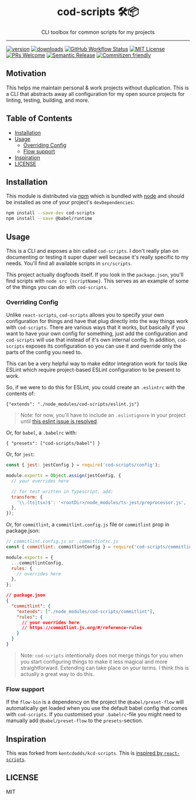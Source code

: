<div align="center">
<h1>cod-scripts 🛠📦</h1>

<p>CLI toolbox for common scripts for my projects</p>
</div>

<hr />

[![version][version-badge]][package] [![downloads][downloads-badge]][npmcharts]
[![GitHub Workflow Status][actions-badge]][actions-badge] [![MIT License][license-badge]][license]
[![PRs Welcome][prs-badge]][prs] [![Semantic Release][semantic-release-badge]][semantic-release]
[![Commitizen friendly][commitizen-badge]][commitizen]

## Motivation

This helps me maintain personal & work projects without duplication. This is a CLI that abstracts
away all configuration for my open source projects for linting, testing, building, and more.

## Table of Contents

<!-- START doctoc generated TOC please keep comment here to allow auto update -->
<!-- DON'T EDIT THIS SECTION, INSTEAD RE-RUN doctoc TO UPDATE -->

- [Installation](#installation)
- [Usage](#usage)
  - [Overriding Config](#overriding-config)
  - [Flow support](#flow-support)
- [Inspiration](#inspiration)
- [LICENSE](#license)

<!-- END doctoc generated TOC please keep comment here to allow auto update -->

## Installation

This module is distributed via [npm][npm] which is bundled with [node][node] and should be installed
as one of your project's `devDependencies`:

```sh
npm install --save-dev cod-scripts
npm install --save @babel/runtime
```

## Usage

This is a CLI and exposes a bin called `cod-scripts`. I don't really plan on documenting or testing
it super duper well because it's really specific to my needs. You'll find all available scripts in
`src/scripts`.

This project actually dogfoods itself. If you look in the `package.json`, you'll find scripts with
`node src {scriptName}`. This serves as an example of some of the things you can do with
`cod-scripts`.

### Overriding Config

Unlike `react-scripts`, `cod-scripts` allows you to specify your own configuration for things and
have that plug directly into the way things work with `cod-scripts`. There are various ways that it
works, but basically if you want to have your own config for something, just add the configuration
and `cod-scripts` will use that instead of it's own internal config. In addition, `cod-scripts`
exposes its configuration so you can use it and override only the parts of the config you need to.

This can be a very helpful way to make editor integration work for tools like ESLint which require
project-based ESLint configuration to be present to work.

So, if we were to do this for ESLint, you could create an `.eslintrc` with the contents of:

```
{"extends": "./node_modules/cod-scripts/eslint.js"}
```

> Note: for now, you'll have to include an `.eslintignore` in your project until
> [this eslint issue is resolved](https://github.com/eslint/eslint/issues/9227).

Or, for `babel`, a `.babelrc` with:

```
{ "presets": ["cod-scripts/babel"] }
```

Or, for `jest`:

```js
const { jest: jestConfig } = require('cod-scripts/config');

module.exports = Object.assign(jestConfig, {
  // your overrides here

  // for test written in Typescript, add:
  transform: {
    '\\.(ts|tsx)$': '<rootDir>/node_modules/ts-jest/preprocessor.js',
  },
});
```

Or, for `commitlint`, a `commitlint.config.js` file or `commitlint` prop in package.json:

```js
// commitlint.config.js or .commitlintrc.js
const { commitlint: commitlintConfig } = require('cod-scripts/commitlint');

module.exports = {
  ...commitlintConfig,
  rules: {
    // overrides here
  },
};
```

```json
// package.json
{
  "commitlint": {
    "extends": ["./node_modules/cod-scripts/commitlint"],
    "rules": {
      // your overrides here
      // https://commitlint.js.org/#/reference-rules
    }
  }
}
```

> Note: `cod-scripts` intentionally does not merge things for you when you start configuring things
> to make it less magical and more straightforward. Extending can take place on your terms. I think
> this is actually a great way to do this.

### Flow support

If the `flow-bin` is a dependency on the project the `@babel/preset-flow` will automatically get
loaded when you use the default babel config that comes with `cod-scripts`. If you customised your
`.babelrc`-file you might need to manually add `@babel/preset-flow` to the `presets`-section.

## Inspiration

This was forked from `kentcdodds/kcd-scripts`. This is
[inspired by `react-scripts`](https://github.com/kentcdodds/kcd-scripts#inspiration).

## LICENSE

MIT

[npm]: https://www.npmjs.com/
[node]: https://nodejs.org
[semantic-release]: https://github.com/semantic-release/semantic-release
[semantic-release-badge]:
  https://img.shields.io/badge/%20%20%F0%9F%93%A6%F0%9F%9A%80-semantic--release-e10079.svg
[prs]: http://makeapullrequest.com
[prs-badge]: https://img.shields.io/badge/PRs-welcome-brightgreen.svg?style=flat-square
[commitizen]: http://commitizen.github.io/cz-cli/
[commitizen-badge]: https://img.shields.io/badge/commitizen-friendly-brightgreen.svg
[npmcharts]: http://npmcharts.com/compare/cod-scripts
[version-badge]: https://img.shields.io/npm/v/cod-scripts.svg?style=flat-square
[package]: https://www.npmjs.com/package/cod-scripts
[downloads-badge]: https://img.shields.io/npm/dm/cod-scripts.svg?style=flat-square
[license-badge]: https://img.shields.io/npm/l/cod-scripts.svg?style=flat-square
[license]: https://github.com/codfish/cod-scripts/blob/master/LICENSE
[actions]: https://github.com/codfish/cod-scripts/actions
[actions-badge]: https://img.shields.io/github/workflow/status/codfish/cod-scripts/Release/master
